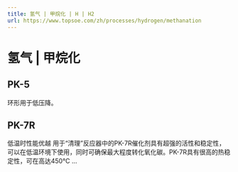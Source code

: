 ```yaml
---
title: 氢气 | 甲烷化 | H | H2
url: https://www.topsoe.com/zh/processes/hydrogen/methanation
---
```


# 氢气 | 甲烷化

## PK-5

环形用于低压降。

## PK-7R

低温时性能优越 用于“清理”反应器中的PK-7R催化剂具有超强的活性和稳定性，可以在低温环境下使用，同时可确保最大程度转化氧化碳。PK-7R具有很高的热稳定性，可在高达450°C ...